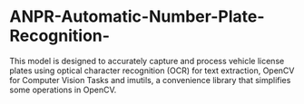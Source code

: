 # ANPR-Automatic-Number-Plate-Recognition-
This model is designed to accurately capture and process vehicle license plates using optical character recognition (OCR) for text extraction, OpenCV for Computer Vision Tasks and imutils, a convenience library that simplifies some operations in OpenCV. 

